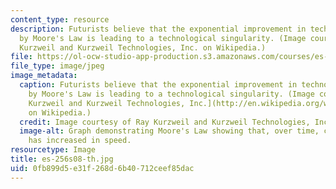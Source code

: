 ```yaml
---
content_type: resource
description: Futurists believe that the exponential improvement in technology described
  by Moore's Law is leading to a technological singularity. (Image courtesy of Ray
  Kurzweil and Kurzweil Technologies, Inc. on Wikipedia.)
file: https://ol-ocw-studio-app-production.s3.amazonaws.com/courses/es-256-the-coming-years-spring-2008/0fb899d5e31f268d6b40712ceef85dac_es-256s08-th.jpg
file_type: image/jpeg
image_metadata:
  caption: Futurists believe that the exponential improvement in technology described
    by Moore's Law is leading to a technological singularity. (Image courtesy of [Ray
    Kurzweil and Kurzweil Technologies, Inc.](http://en.wikipedia.org/wiki/File:PPTMooresLawai.jpg)
    on Wikipedia.)
  credit: Image courtesy of Ray Kurzweil and Kurzweil Technologies, Inc. on Wikipedia.
  image-alt: Graph demonstrating Moore's Law showing that, over time, computer hardware
    has increased in speed.
resourcetype: Image
title: es-256s08-th.jpg
uid: 0fb899d5-e31f-268d-6b40-712ceef85dac
---
```

